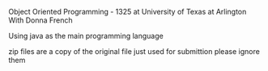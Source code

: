 Object Oriented Programming - 1325 at University of Texas at Arlington With Donna French

Using java as the main programming language

zip files are a copy of the original file just used for submittion please ignore them

